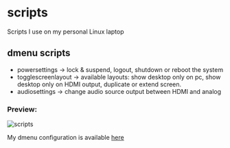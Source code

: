 # scripts
Scripts I use on my personal Linux laptop

## dmenu scripts
<ul>
  <li>powersettings -> lock & suspend, logout, shutdown or reboot the system  </li>
  <li>togglescreenlayout -> available layouts: show desktop only on pc, show desktop only on HDMI output, duplicate or extend screen.</li>
  <li>audiosettings -> change audio source output between HDMI and analog </li>
</ul>

### Preview:
![scripts](https://user-images.githubusercontent.com/78796980/160442764-13139c2d-ea1f-48be-ab88-bd6030198c36.gif)

My dmenu configuration is available [here](https://github.com/samugs13/dmenu)

